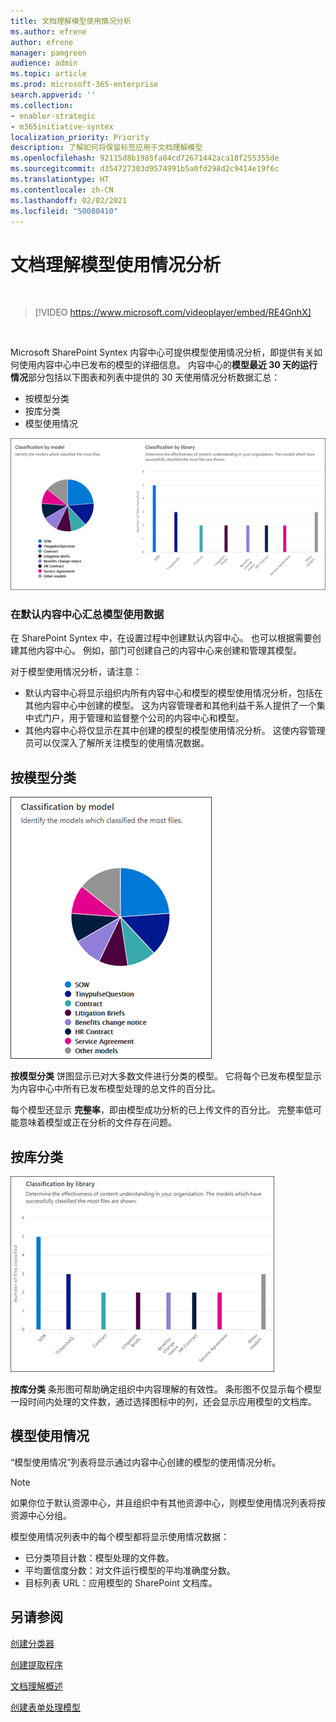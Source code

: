 ```yaml
---
title: 文档理解模型使用情况分析
ms.author: efrene
author: efrene
manager: pamgreen
audience: admin
ms.topic: article
ms.prod: microsoft-365-enterprise
search.appverid: ''
ms.collection:
- enabler-strategic
- m365initiative-syntex
localization_priority: Priority
description: 了解如何将保留标签应用于文档理解模型
ms.openlocfilehash: 92115d8b1985fa84cd72671442aca18f255355de
ms.sourcegitcommit: d354727303d9574991b5a0fd298d2c9414e19f6c
ms.translationtype: HT
ms.contentlocale: zh-CN
ms.lasthandoff: 02/02/2021
ms.locfileid: "50080410"
---
```

# <a name="document-understanding-model-usage-analytics"></a>文档理解模型使用情况分析

</br>

> [!VIDEO https://www.microsoft.com/videoplayer/embed/RE4GnhX]  

</br>


Microsoft SharePoint Syntex 内容中心可提供模型使用情况分析，即提供有关如何使用内容中心中已发布的模型的详细信息。 内容中心的<b>模型最近 30 天的运行情况</b>部分包括以下图表和列表中提供的 30 天使用情况分析数据汇总：

- 按模型分类
- 按库分类
- 模型使用情况 

 ![模型分析](../media/content-understanding/model-analytics.png) </br>

### <a name="roll-up-of-model-usage-data-in-the-default-content-center"></a>在默认内容中心汇总模型使用数据

在 SharePoint Syntex 中，在设置过程中创建默认内容中心。 也可以根据需要创建其他内容中心。 例如，部门可创建自己的内容中心来创建和管理其模型。 

对于模型使用情况分析，请注意：

- 默认内容中心将显示组织内所有内容中心和模型的模型使用情况分析，包括在其他内容中心中创建的模型。 这为内容管理者和其他利益干系人提供了一个集中式门户，用于管理和监督整个公司的内容中心和模型。  
- 其他内容中心将仅显示在其中创建的模型的模型使用情况分析。 这使内容管理员可以仅深入了解所关注模型的使用情况数据。


## <a name="classification-by-model"></a>按模型分类

   ![总模型百分比](../media/content-understanding/total-model-percentage.png) </br>

**按模型分类** 饼图显示已对大多数文件进行分类的模型。 它将每个已发布模型显示为内容中心中所有已发布模型处理的总文件的百分比。

每个模型还显示 **完整率**，即由模型成功分析的已上传文件的百分比。 完整率低可能意味着模型或正在分析的文件存在问题。

## <a name="classification-by-library"></a>按库分类

   ![处理的文件](../media/content-understanding/files-processed-over-time.png) </br>

**按库分类** 条形图可帮助确定组织中内容理解的有效性。  条形图不仅显示每个模型一段时间内处理的文件数，通过选择图标中的列，还会显示应用模型的文档库。


## <a name="model-usage"></a>模型使用情况

“模型使用情况”列表将显示通过内容中心创建的模型的使用情况分析。  

> [!NOTE]
> 如果你位于默认资源中心，并且组织中有其他资源中心，则模型使用情况列表将按资源中心分组。

模型使用情况列表中的每个模型都将显示使用情况数据：

- 已分类项目计数：模型处理的文件数。
- 平均置信度分数：对文件运行模型的平均准确度分数。
- 目标列表 URL：应用模型的 SharePoint 文档库。



## <a name="see-also"></a>另请参阅
[创建分类器](create-a-classifier.md)

[创建提取程序](create-an-extractor.md)

[文档理解概述](document-understanding-overview.md)

[创建表单处理模型](create-a-form-processing-model.md)  
